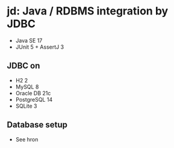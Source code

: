 # jd: Java / RDBMS integration by JDBC

- Java SE 17
- JUnit 5 + AssertJ 3

## JDBC on
- H2 2
- MySQL 8
- Oracle DB 21c
- PostgreSQL 14
- SQLite 3

## Database setup
- See hron
